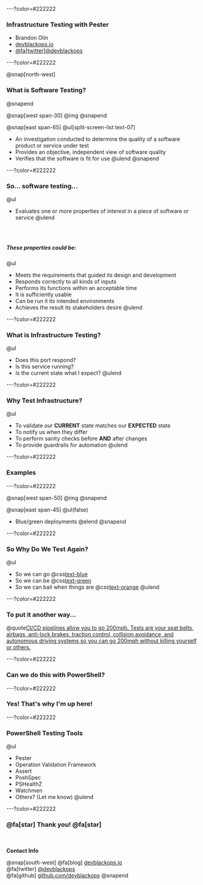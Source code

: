 ---?color=#222222

### Infrastructure Testing with Pester

- Brandon Olin
- [devblackops.io](https://devblackops.io)
- [@fa[twitter]@devblackops](https://twitter.com/devblackops)

---?color=#222222

@snap[north-west]
### What is Software Testing?
@snapend

@snap[west span-30]
@img[](RTPSUG_Infrastructure_Testing/assets/question_mark.png)
@snapend

@snap[east span-65]
@ul[split-screen-list text-07]
- An investigation conducted to determine the quality of a software product or service under test
- Provides an objective, independent view of software quality
- Verifies that the software is fit for use
@ulend
@snapend

---?color=#222222

### So... software testing...

@ul
- Evaluates one or more properties of interest in a piece of software or service
@ulend

### <br>

##### These properties could be:

@ul
- Meets the requirements that guided its design and development
- Responds correctly to all kinds of inputs
- Performs its functions within an acceptable time
- It is sufficiently usable
- Can be run it its intended environments
- Achieves the result its stakeholders desire
@ulend

---?color=#222222

### What is Infrastructure Testing?

@ul
- Does this port respond?
- Is this service running?
- Is the current state what I expect?
@ulend

---?color=#222222

### Why Test Infrastructure?

@ul
- To validate our **CURRENT** state matches our **EXPECTED** state
- To notify us when they differ
- To perform sanity checks before **AND** after changes
- To provide guardrails for automation
@ulend

---?color=#222222

### Examples

---?color=#222222

@snap[west span-50]
@img[](RTPSUG_Infrastructure_Testing/assets/blue_green.jpg)
@snapend

@snap[east span-45]
@ul(false)
- Blue/green deployments
@elend
@snapend

---?color=#222222

### So Why Do We Test Again?

@ul
- So we can go @css[text-blue](**FAST**)
- So we can be @css[text-green](**SAFE**)
- So we can bail when things are @css[text-orange](**UNSAFE**)
@ulend

---?color=#222222

### To put it another way...

@quote[CI/CD pipelines allow you to go 200mph. Tests are your seat belts, airbags, anti-lock brakes, traction control, collision avoidance, and autonomous driving systems so you can go 200mph without killing yourself or others.](Me)

---?color=#222222

### Can we do this with PowerShell?

---?color=#222222

### Yes! That's why I'm up here!

---?color=#222222

### PowerShell Testing Tools

@ul
- Pester
- Operation Validation Framework
- Assert
- PoshSpec
- PSHealthZ
- Watchmen
- Others? (Let me know)
@ulend

---?color=#222222

### @fa[star] Thank you! @fa[star]

<br><br>**Contact Info**

@snap[south-west]
@fa[blog] [devblackops.io](https://devblackops.io)<br>
@fa[twitter] [@devblackops](https://twitter.com/devblackops)<br>
@fa[github] [github.com/devblackops](https://github.com/devblackops)
@snapend